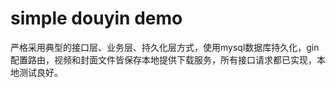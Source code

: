 # simple douyin demo
严格采用典型的接口层、业务层、持久化层方式，使用mysql数据库持久化，gin配置路由，视频和封面文件皆保存本地提供下载服务，所有接口请求都已实现，本地测试良好。
